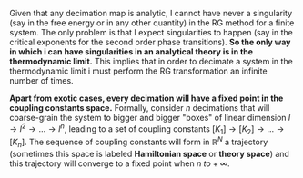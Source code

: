 Given that any decimation map is analytic, I cannot have never a singularity (say in the free energy or in any other quantity) in the RG method for a finite system.
The only problem is that I expect singularities to happen (say in the critical exponents for the second order phase transitions).
**So the only way in which i can have singularities in an analytical theory is in the thermodynamic limit.**
This implies that in order to decimate a system in the thermodynamic limit i must perform the RG transformation an infinite number of times.

**Apart from exotic cases, every decimation will have a fixed point in the coupling constants space.**
Formally, consider $n$ decimations that will coarse-grain the system to bigger and bigger "boxes" of linear dimension $l \to l^2\to \dots \to l^n$, leading to a set of coupling constants $[K_1]\to [K_2] \to \dots \to [K_n]$.
The sequence of coupling constants will form in $\mathbb{R}^N$ a trajectory (sometimes this space is labeled **Hamiltonian space** or **theory space**) and this trajectory will converge to a fixed point when $n\ to +\infty$.

